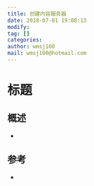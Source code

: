 ```yaml
---
title: 创建内容服务器 
date: 2018-07-01 19:08:13	
modify: 
tag: []
categories: 
author: wmsj100
mail: wmsj100@hotmail.com
---
```


# 标题

## 概述
- 

## 参考
- []()
